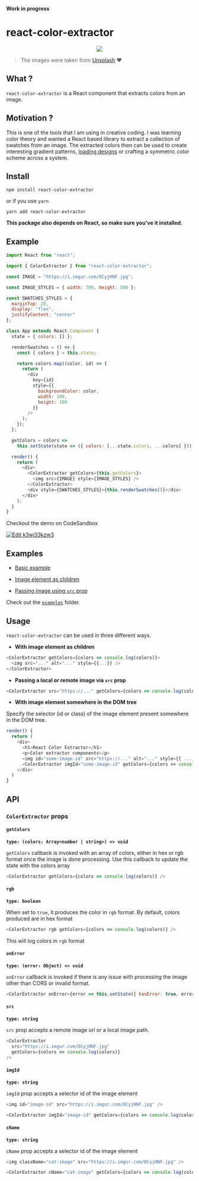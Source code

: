 **Work in progress**

# react-color-extractor

<p align="center">
  <img src="./assets/color-extractor.gif" />
</p>

> The images were taken from [Unsplash](https://unsplash.com/) ❤️

## What ?

`react-color-extractor` is a React component that extracts colors from an image.

## Motivation ?

This is one of the tools that I am using in creative coding. I was learning color theory and wanted a React based library to extract a collection of swatches from an image. The extracted colors then can be used to create interesting gradient patterns, [loading designs](https://generative-design.surge.sh) or crafting a symmetric color scheme across a system.

## Install

```
npm install react-color-extractor
```

or if you use `yarn`

```
yarn add react-color-extractor
```

**This package also depends on React, so make sure you've it installed.**

## Example

```js
import React from "react";

import { ColorExtractor } from "react-color-extractor";

const IMAGE = "https://i.imgur.com/OCyjHNF.jpg";

const IMAGE_STYLES = { width: 700, height: 500 };

const SWATCHES_STYLES = {
  marginTop: 20,
  display: "flex",
  justifyContent: "center"
};

class App extends React.Component {
  state = { colors: [] };

  renderSwatches = () => {
    const { colors } = this.state;

    return colors.map((color, id) => {
      return (
        <div
          key={id}
          style={{
            backgroundColor: color,
            width: 100,
            height: 100
          }}
        />
      );
    });
  };

  getColors = colors =>
    this.setState(state => ({ colors: [...state.colors, ...colors] }));

  render() {
    return (
      <div>
        <ColorExtractor getColors={this.getColors}>
          <img src={IMAGE} style={IMAGE_STYLES} />
        </ColorExtractor>
        <div style={SWATCHES_STYLES}>{this.renderSwatches()}</div>
      </div>
    );
  }
}
```

Checkout the demo on CodeSandbox

[![Edit k3wj33kzw3](https://codesandbox.io/static/img/play-codesandbox.svg)](https://codesandbox.io/s/k3wj33kzw3)

## Examples

- [Basic example](https://codesandbox.io/s/k3wj33kzw3)

- [Image element as children](https://codesandbox.io/s/r08093x2kp)

- [Passing image using `src` prop](https://codesandbox.io/s/8kojpyzo4j)

Check out the [`examples`](./examples) folder.

## Usage

`react-color-extractor` can be used in three different ways.

- **With image element as children**

```js
<ColorExtractor getColors={colors => console.log(colors)}>
  <img src="..." alt="..." style={{...}} />
</ColorExtractor>
```

- **Passing a local or remote image via `src` prop**

```js
<ColorExtractor src="https://..." getColors={colors => console.log(colors)} />
```

- **With image element somewhere in the DOM tree**

Specify the selector (id or class) of the image element present somewhere in the DOM tree.

```js
render() {
  return (
    <div>
      <h1>React Color Extractor</h1>
      <p>Color extractor components</p>
      <img id="some-image-id" src="https://..." alt="..." style={{ ... }} />
      <ColorExtractor imgId="some-image-id" getColors={colors => console.log(colors)} />
    </div>
  )
}
```

## API

### `ColorExtractor` props

#### `getColors`

**`type: (colors: Array<number | string>) => void`**

`getColors` callback is invoked with an array of colors, either in hex or rgb format once the image is done processing. Use this callback to update the state with the colors array

```js
<ColorExtractor getColors={colors => console.log(colors)} />
```

#### `rgb`

**`type: boolean`**

When set to `true`, it produces the color in `rgb` format. By default, colors produced are in hex format

```js
<ColorExtractor rgb getColors={colors => console.log(colors)} />
```

This will log colors in `rgb` format

#### `onError`

**`type: (error: Object) => void`**

`onError` callback is invoked if there is any issue with processing the image other than CORS or invalid format.

```js
<ColorExtractor onError={error => this.setState({ hasError: true, error})}>
```

#### `src`

**`type: string`**

`src` prop accepts a remote image url or a local image path.

```js
<ColorExtractor
  src="https://i.imgur.com/OCyjHNF.jpg"
  getColors={colors => console.log(colors)}
/>
```

#### `imgId`

**`type: string`**

`imgId` prop accepts a selector id of the image element

```js
<img id="image-id" src="https://i.imgur.com/OCyjHNF.jpg" />

<ColorExtractor imgId="image-id" getColors={colors => console.log(colors)} />
```

#### `cName`

**`type: string`**

`cName` prop accepts a selector id of the image element

```js
<img className="cat-image" src="https://i.imgur.com/OCyjHNF.jpg" />

<ColorExtractor cName="cat-image" getColors={colors => console.log(colors)} />
```
